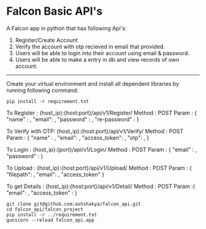 # Falcon Basic API's

A Falcon app in python that has following Api's:

1) Register/Create Account
2) Verify the account with otp recieved in email that provided.
3) Users will be able to login into their account using email & password.
4) Users will be able to make a entry in db and view records of own account.


-----------------------------------------------------------------------------------------------------------------------------------

Create your virtual environment and install all dependent libraries by running following command:

    pip install -r requirement.txt

To Register : {host_ip}:{host:port}/api/v1/Register/
Method : POST
Param :
    {
        "name" : ,
        "email": ,
        "password" : ,
        "re-password" :
    }

To Verify with OTP: {host_ip}:{host:port}/api/v1/Verify/
Method : POST
Param : {
    "name" : ,
    "email": ,
    "access_token": ,
    "otp": ,
}

To Login : {host_ip}:{port}/api/v1/Login/
Method : POST
Param : {
	"email" : ,
	"password" :
}

To Upload : {host_ip}:{host:port}/api/v1/Upload/
Method : POST
Param : {
	"filepath": ,
	"email": ,
    "access_token"
}

To get Details : {host_ip}:{host:port}/api/v1/Detail/
Method : POST
Param :{
	"email": ,
	"access_token" :
}

	git clone git@github.com:ashshakya/falcon_api.git
	cd falcon_api/falcon_project
	pip install -r ../requirement.txt
	gunicorn --reload falcon_api.app


